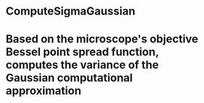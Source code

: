 # ComputeSigmaGaussian
# Based on the microscope's objective Bessel point spread function, computes the variance of the Gaussian computational approximation 
